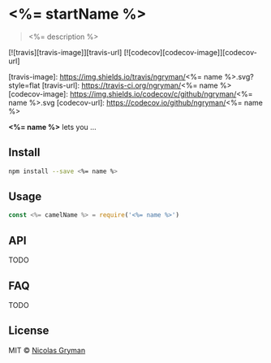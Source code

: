 # <%= startName %>

> <%= description %>

[![travis][travis-image]][travis-url] [![codecov][codecov-image]][codecov-url]

[travis-image]: https://img.shields.io/travis/ngryman/<%= name %>.svg?style=flat
[travis-url]: https://travis-ci.org/ngryman/<%= name %>
[codecov-image]: https://img.shields.io/codecov/c/github/ngryman/<%= name %>.svg
[codecov-url]: https://codecov.io/github/ngryman/<%= name %>


**<%= name %>** lets you ...

## Install

```bash
npm install --save <%= name %>
```

## Usage

```javascript
const <%= camelName %> = require('<%= name %>')

```

## API

TODO

## FAQ

TODO

## License

MIT © [Nicolas Gryman](http://ngryman.sh)
